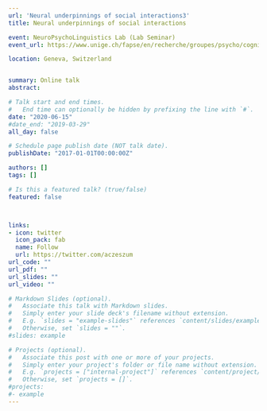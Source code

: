 ```yaml
---
url: 'Neural underpinnings of social interactions3'
title: Neural underpinnings of social interactions

event: NeuroPsychoLinguistics Lab (Lab Seminar) 
event_url: https://www.unige.ch/fapse/en/recherche/groupes/psycho/cognitive/langage/

location: Geneva, Switzerland


summary: Online talk
abstract: 

# Talk start and end times.
#   End time can optionally be hidden by prefixing the line with `#`.
date: "2020-06-15"
#date_end: "2019-03-29"
all_day: false

# Schedule page publish date (NOT talk date).
publishDate: "2017-01-01T00:00:00Z"

authors: []
tags: []

# Is this a featured talk? (true/false)
featured: false



links:
- icon: twitter
  icon_pack: fab
  name: Follow
  url: https://twitter.com/aczeszum
url_code: ""
url_pdf: ""
url_slides: ""
url_video: ""

# Markdown Slides (optional).
#   Associate this talk with Markdown slides.
#   Simply enter your slide deck's filename without extension.
#   E.g. `slides = "example-slides"` references `content/slides/example-slides.md`.
#   Otherwise, set `slides = ""`.
#slides: example

# Projects (optional).
#   Associate this post with one or more of your projects.
#   Simply enter your project's folder or file name without extension.
#   E.g. `projects = ["internal-project"]` references `content/project/deep-learning/index.md`.
#   Otherwise, set `projects = []`.
#projects:
#- example
---
```


